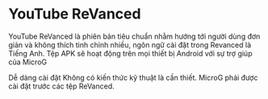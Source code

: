 # YouTube ReVanced
YouTube ReVanced là phiên bản tiêu chuẩn nhằm hướng tới người dùng đơn giản và không thích tinh chỉnh nhiều, ngôn ngữ cài đặt trong Revanced là Tiếng Anh.
Tệp APK sẽ hoạt động trên mọi thiết bị Android với sự trợ giúp của MicroG

Dễ dàng cài đặt
Không có kiến ​​​​thức kỹ thuật là cần thiết.
MicroG phải được cài đặt trước các tệp ReVanced.
